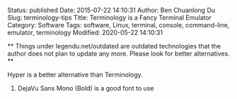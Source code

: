 Status: published
Date: 2015-07-22 14:10:31
Author: Ben Chuanlong Du
Slug: terminology-tips
Title: Terminology is a Fancy Terminal Emulator
Category: Software
Tags: software, Linux, terminal, console, command-line, emulator, terminology
Modified: 2020-05-22 14:10:31

**
Things under legendu.net/outdated are outdated technologies 
that the author does not plan to update any more. 
Please look for better alternatives.
**

Hyper is a better alternative than Terminology.

1. DejaVu Sans Mono (Bold) is a good font to use 
